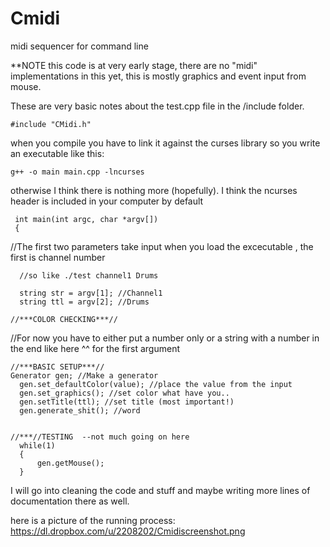 Cmidi
=====

midi sequencer for command line

**NOTE this code is at very early stage, there are no "midi" implementations in this yet, this is mostly graphics and event input from mouse.

These are very basic notes about the test.cpp file in the /include folder.

    #include "CMidi.h"

when you compile you have to link it against the curses library so you write an executable like this:
     
    g++ -o main main.cpp -lncurses

otherwise I think there is nothing more (hopefully). I think the ncurses header is included in your computer by default


     int main(int argc, char *argv[])
     {

//The first two parameters take input when you load the excecutable , the first is channel number
      
      //so like ./test channel1 Drums

      string str = argv[1]; //Channel1
      string ttl = argv[2]; //Drums

    //***COLOR CHECKING***//

//For now you have to either put a number only or a string with a number in the end like here ^^ for the first argument
      


    //***BASIC SETUP***//
    Generator gen; //Make a generator
	  gen.set_defaultColor(value); //place the value from the input
	  gen.set_graphics(); //set color what have you..
	  gen.setTitle(ttl); //set title (most important!)
	  gen.generate_shit(); //word
	

    //***//TESTING	--not much going on here
	  while(1)
	  {
	      gen.getMouse();
	  }


I will go into cleaning the code and stuff and maybe writing more lines of documentation there as well.

here is a picture of the running process:
    https://dl.dropbox.com/u/2208202/Cmidiscreenshot.png

